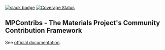 [![slack badge](https://mpcontribs-slackin.herokuapp.com/badge.svg)](https://mpcontribs-slackin.herokuapp.com/)
[![Coverage Status](https://coveralls.io/repos/materialsproject/MPContribs/badge.svg?branch=master&service=github)](https://coveralls.io/github/materialsproject/MPContribs?branch=master)

MPContribs - The Materials Project's Community Contribution Framework
---------------------------------------------------------------------

See [official documentation](https://pythonhosted.org/mpcontribs).
